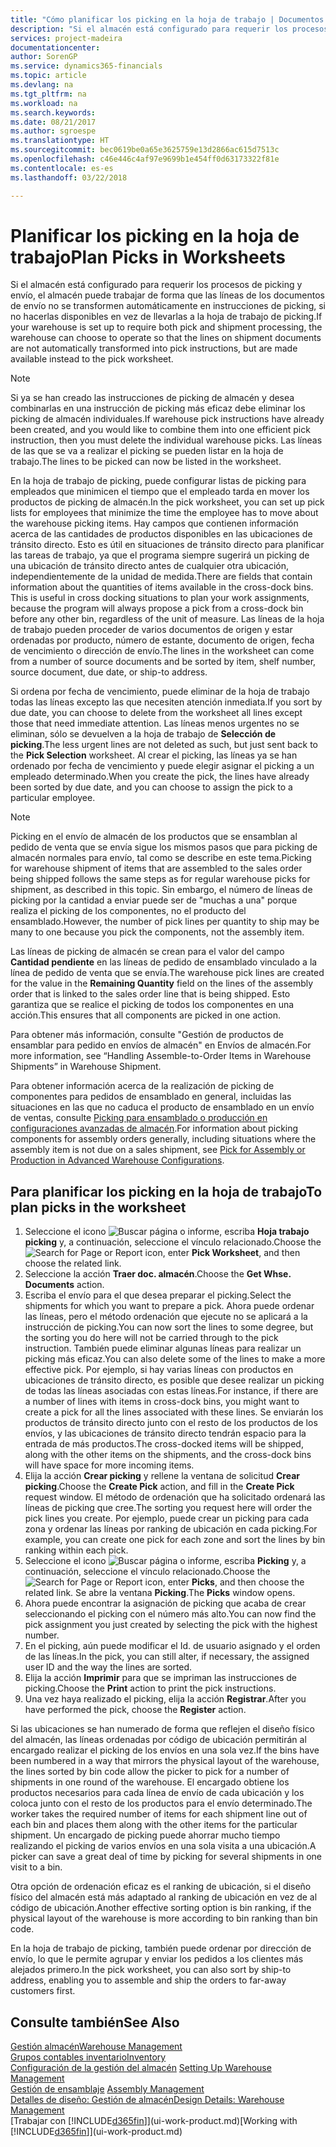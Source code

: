 ```yaml
---
title: "Cómo planificar los picking en la hoja de trabajo | Documentos de Microsoft"
description: "Si el almacén está configurado para requerir los procesos de picking y envío, el almacén puede trabajar de forma que las líneas de los documentos de envío no se transformen automáticamente en instrucciones de picking, si no hacerlas disponibles en vez de llevarlas a la hoja de trabajo de picking."
services: project-madeira
documentationcenter: 
author: SorenGP
ms.service: dynamics365-financials
ms.topic: article
ms.devlang: na
ms.tgt_pltfrm: na
ms.workload: na
ms.search.keywords: 
ms.date: 08/21/2017
ms.author: sgroespe
ms.translationtype: HT
ms.sourcegitcommit: bec0619be0a65e3625759e13d2866ac615d7513c
ms.openlocfilehash: c46e446c4af97e9699b1e454ff0d63173322f81e
ms.contentlocale: es-es
ms.lasthandoff: 03/22/2018

---
```

# <a name="plan-picks-in-worksheets"></a><span data-ttu-id="c7d24-103">Planificar los picking en la hoja de trabajo</span><span class="sxs-lookup"><span data-stu-id="c7d24-103">Plan Picks in Worksheets</span></span>
<span data-ttu-id="c7d24-104">Si el almacén está configurado para requerir los procesos de picking y envío, el almacén puede trabajar de forma que las líneas de los documentos de envío no se transformen automáticamente en instrucciones de picking, si no hacerlas disponibles en vez de llevarlas a la hoja de trabajo de picking.</span><span class="sxs-lookup"><span data-stu-id="c7d24-104">If your warehouse is set up to require both pick and shipment processing, the warehouse can choose to operate so that the lines on shipment documents are not automatically transformed into pick instructions, but are made available instead to the pick worksheet.</span></span>  

> [!NOTE]  
>  <span data-ttu-id="c7d24-105">Si ya se han creado las instrucciones de picking de almacén y desea combinarlas en una instrucción de picking más eficaz debe eliminar los picking de almacén individuales.</span><span class="sxs-lookup"><span data-stu-id="c7d24-105">If warehouse pick instructions have already been created, and you would like to combine them into one efficient pick instruction, then you must delete the individual warehouse picks.</span></span> <span data-ttu-id="c7d24-106">Las líneas de las que se va a realizar el picking se pueden listar en la hoja de trabajo.</span><span class="sxs-lookup"><span data-stu-id="c7d24-106">The lines to be picked can now be listed in the worksheet.</span></span>  

<span data-ttu-id="c7d24-107">En la hoja de trabajo de picking, puede configurar listas de picking para empleados que minimicen el tiempo que el empleado tarda en mover los productos de picking de almacén.</span><span class="sxs-lookup"><span data-stu-id="c7d24-107">In the pick worksheet, you can set up pick lists for employees that minimize the time the employee has to move about the warehouse picking items.</span></span> <span data-ttu-id="c7d24-108">Hay campos que contienen información acerca de las cantidades de productos disponibles en las ubicaciones de tránsito directo. Esto es útil en situaciones de tránsito directo para planificar las tareas de trabajo, ya que el programa siempre sugerirá un picking de una ubicación de tránsito directo antes de cualquier otra ubicación, independientemente de la unidad de medida.</span><span class="sxs-lookup"><span data-stu-id="c7d24-108">There are fields that contain information about the quantities of items available in the cross-dock bins. This is useful in cross docking situations to plan your work assignments, because the program will always propose a pick from a cross-dock bin before any other bin, regardless of the unit of measure.</span></span> <span data-ttu-id="c7d24-109">Las líneas de la hoja de trabajo pueden proceder de varios documentos de origen y estar ordenadas por producto, número de estante, documento de origen, fecha de vencimiento o dirección de envío.</span><span class="sxs-lookup"><span data-stu-id="c7d24-109">The lines in the worksheet can come from a number of source documents and be sorted by item, shelf number, source document, due date, or ship-to address.</span></span>  

<span data-ttu-id="c7d24-110">Si ordena por fecha de vencimiento, puede eliminar de la hoja de trabajo todas las líneas excepto las que necesiten atención inmediata.</span><span class="sxs-lookup"><span data-stu-id="c7d24-110">If you sort by due date, you can choose to delete from the worksheet all lines except those that need immediate attention.</span></span> <span data-ttu-id="c7d24-111">Las líneas menos urgentes no se eliminan, sólo se devuelven a la hoja de trabajo de **Selección de picking**.</span><span class="sxs-lookup"><span data-stu-id="c7d24-111">The less urgent lines are not deleted as such, but just sent back to the **Pick Selection** worksheet.</span></span> <span data-ttu-id="c7d24-112">Al crear el picking, las líneas ya se han ordenado por fecha de vencimiento y puede elegir asignar el picking a un empleado determinado.</span><span class="sxs-lookup"><span data-stu-id="c7d24-112">When you create the pick, the lines have already been sorted by due date, and you can choose to assign the pick to a particular employee.</span></span>  

> [!NOTE]  
>  <span data-ttu-id="c7d24-113">Picking en el envío de almacén de los productos que se ensamblan al pedido de venta que se envía sigue los mismos pasos que para picking de almacén normales para envío, tal como se describe en este tema.</span><span class="sxs-lookup"><span data-stu-id="c7d24-113">Picking for warehouse shipment of items that are assembled to the sales order being shipped follows the same steps as for regular warehouse picks for shipment, as described in this topic.</span></span> <span data-ttu-id="c7d24-114">Sin embargo, el número de líneas de picking por la cantidad a enviar puede ser de "muchas a una" porque realiza el picking de los componentes, no el producto del ensamblado.</span><span class="sxs-lookup"><span data-stu-id="c7d24-114">However, the number of pick lines per quantity to ship may be many to one because you pick the components, not the assembly item.</span></span>  
>   
>  <span data-ttu-id="c7d24-115">Las líneas de picking de almacén se crean para el valor del campo **Cantidad pendiente** en las líneas de pedido de ensamblado vinculado a la línea de pedido de venta que se envía.</span><span class="sxs-lookup"><span data-stu-id="c7d24-115">The warehouse pick lines are created for the value in the **Remaining Quantity** field on the lines of the assembly order that is linked to the sales order line that is being shipped.</span></span> <span data-ttu-id="c7d24-116">Esto garantiza que se realice el picking de todos los componentes en una acción.</span><span class="sxs-lookup"><span data-stu-id="c7d24-116">This ensures that all components are picked in one action.</span></span>  
>   
>  <span data-ttu-id="c7d24-117">Para obtener más información, consulte "Gestión de productos de ensamblar para pedido en envíos de almacén" en Envíos de almacén.</span><span class="sxs-lookup"><span data-stu-id="c7d24-117">For more information, see “Handling Assemble-to-Order Items in Warehouse Shipments” in Warehouse Shipment.</span></span>  
>   
>  <span data-ttu-id="c7d24-118">Para obtener información acerca de la realización de picking de componentes para pedidos de ensamblado en general, incluidas las situaciones en las que no caduca el producto de ensamblado en un envío de ventas, consulte [Picking para ensamblado o producción en configuraciones avanzadas de almacén](warehouse-how-to-pick-for-internal-operations-in-advanced-warehousing.md).</span><span class="sxs-lookup"><span data-stu-id="c7d24-118">For information about picking components for assembly orders generally, including situations where the assembly item is not due on a sales shipment, see [Pick for Assembly or Production in Advanced Warehouse Configurations](warehouse-how-to-pick-for-internal-operations-in-advanced-warehousing.md).</span></span>  

## <a name="to-plan-picks-in-the-worksheet"></a><span data-ttu-id="c7d24-119">Para planificar los picking en la hoja de trabajo</span><span class="sxs-lookup"><span data-stu-id="c7d24-119">To plan picks in the worksheet</span></span>  
1.  <span data-ttu-id="c7d24-120">Seleccione el icono ![Buscar página o informe](media/ui-search/search_small.png "icono Buscar página o informe"), escriba **Hoja trabajo picking** y, a continuación, seleccione el vínculo relacionado.</span><span class="sxs-lookup"><span data-stu-id="c7d24-120">Choose the ![Search for Page or Report](media/ui-search/search_small.png "Search for Page or Report icon") icon, enter **Pick Worksheet**, and then choose the related link.</span></span>  
2.  <span data-ttu-id="c7d24-121">Seleccione la acción **Traer doc. almacén**.</span><span class="sxs-lookup"><span data-stu-id="c7d24-121">Choose the **Get Whse. Documents** action.</span></span>  
3.  <span data-ttu-id="c7d24-122">Escriba el envío para el que desea preparar el picking.</span><span class="sxs-lookup"><span data-stu-id="c7d24-122">Select the shipments for which you want to prepare a pick.</span></span> <span data-ttu-id="c7d24-123">Ahora puede ordenar las líneas, pero el método ordenación que ejecute no se aplicará a la instrucción de picking.</span><span class="sxs-lookup"><span data-stu-id="c7d24-123">You can now sort the lines to some degree, but the sorting you do here will not be carried through to the pick instruction.</span></span> <span data-ttu-id="c7d24-124">También puede eliminar algunas líneas para realizar un picking más eficaz.</span><span class="sxs-lookup"><span data-stu-id="c7d24-124">You can also delete some of the lines to make a more effective pick.</span></span> <span data-ttu-id="c7d24-125">Por ejemplo, si hay varias líneas con productos en ubicaciones de tránsito directo, es posible que desee realizar un picking de todas las líneas asociadas con estas líneas.</span><span class="sxs-lookup"><span data-stu-id="c7d24-125">For instance, if there are a number of lines with items in cross-dock bins, you might want to create a pick for all the lines associated with these lines.</span></span> <span data-ttu-id="c7d24-126">Se enviarán los productos de tránsito directo junto con el resto de los productos de los envíos, y las ubicaciones de tránsito directo tendrán espacio para la entrada de más productos.</span><span class="sxs-lookup"><span data-stu-id="c7d24-126">The cross-docked items will be shipped, along with the other items on the shipments, and the cross-dock bins will have space for more incoming items.</span></span>  
4.  <span data-ttu-id="c7d24-127">Elija la acción **Crear picking** y rellene la ventana de solicitud **Crear picking**.</span><span class="sxs-lookup"><span data-stu-id="c7d24-127">Choose the **Create Pick** action, and fill in the **Create Pick** request window.</span></span> <span data-ttu-id="c7d24-128">El método de ordenación que ha solicitado ordenará las líneas de picking que cree.</span><span class="sxs-lookup"><span data-stu-id="c7d24-128">The sorting you request here will order the pick lines you create.</span></span> <span data-ttu-id="c7d24-129">Por ejemplo, puede crear un picking para cada zona y ordenar las líneas por ranking de ubicación en cada picking.</span><span class="sxs-lookup"><span data-stu-id="c7d24-129">For example, you can create one pick for each zone and sort the lines by bin ranking within each pick.</span></span>  
5.  <span data-ttu-id="c7d24-130">Seleccione el icono ![Buscar página o informe](media/ui-search/search_small.png "icono Buscar página o informe"), escriba **Picking** y, a continuación, seleccione el vínculo relacionado.</span><span class="sxs-lookup"><span data-stu-id="c7d24-130">Choose the ![Search for Page or Report](media/ui-search/search_small.png "Search for Page or Report icon") icon, enter **Picks**, and then choose the related link.</span></span> <span data-ttu-id="c7d24-131">Se abre la ventana **Picking**.</span><span class="sxs-lookup"><span data-stu-id="c7d24-131">The **Picks** window opens.</span></span>  
6.  <span data-ttu-id="c7d24-132">Ahora puede encontrar la asignación de picking que acaba de crear seleccionando el picking con el número más alto.</span><span class="sxs-lookup"><span data-stu-id="c7d24-132">You can now find the pick assignment you just created by selecting the pick with the highest number.</span></span>  
7.  <span data-ttu-id="c7d24-133">En el picking, aún puede modificar el Id. de usuario asignado y el orden de las líneas.</span><span class="sxs-lookup"><span data-stu-id="c7d24-133">In the pick, you can still alter, if necessary, the assigned user ID and the way the lines are sorted.</span></span>  
8.  <span data-ttu-id="c7d24-134">Elija la acción **Imprimir** para que se impriman las instrucciones de picking.</span><span class="sxs-lookup"><span data-stu-id="c7d24-134">Choose the **Print** action to print the pick instructions.</span></span>  
9. <span data-ttu-id="c7d24-135">Una vez haya realizado el picking, elija la acción **Registrar**.</span><span class="sxs-lookup"><span data-stu-id="c7d24-135">After you have performed the pick, choose the **Register** action.</span></span>  

<span data-ttu-id="c7d24-136">Si las ubicaciones se han numerado de forma que reflejen el diseño físico del almacén, las líneas ordenadas por código de ubicación permitirán al encargado realizar el picking de los envíos en una sola vez.</span><span class="sxs-lookup"><span data-stu-id="c7d24-136">If the bins have been numbered in a way that mirrors the physical layout of the warehouse, the lines sorted by bin code allow the picker to pick for a number of shipments in one round of the warehouse.</span></span> <span data-ttu-id="c7d24-137">El encargado obtiene los productos necesarios para cada línea de envío de cada ubicación y los coloca junto con el resto de los productos para el envío determinado.</span><span class="sxs-lookup"><span data-stu-id="c7d24-137">The worker takes the required number of items for each shipment line out of each bin and places them along with the other items for the particular shipment.</span></span> <span data-ttu-id="c7d24-138">Un encargado de picking puede ahorrar mucho tiempo realizando el picking de varios envíos en una sola visita a una ubicación.</span><span class="sxs-lookup"><span data-stu-id="c7d24-138">A picker can save a great deal of time by picking for several shipments in one visit to a bin.</span></span>  

<span data-ttu-id="c7d24-139">Otra opción de ordenación eficaz es el ranking de ubicación, si el diseño físico del almacén está más adaptado al ranking de ubicación en vez de al código de ubicación.</span><span class="sxs-lookup"><span data-stu-id="c7d24-139">Another effective sorting option is bin ranking, if the physical layout of the warehouse is more according to bin ranking than bin code.</span></span>  

<span data-ttu-id="c7d24-140">En la hoja de trabajo de picking, también puede ordenar por dirección de envío, lo que le permite agrupar y enviar los pedidos a los clientes más alejados primero.</span><span class="sxs-lookup"><span data-stu-id="c7d24-140">In the pick worksheet, you can also sort by ship-to address, enabling you to assemble and ship the orders to far-away customers first.</span></span>  

## <a name="see-also"></a><span data-ttu-id="c7d24-141">Consulte también</span><span class="sxs-lookup"><span data-stu-id="c7d24-141">See Also</span></span>
[<span data-ttu-id="c7d24-142">Gestión almacén</span><span class="sxs-lookup"><span data-stu-id="c7d24-142">Warehouse Management</span></span>](warehouse-manage-warehouse.md)  
[<span data-ttu-id="c7d24-143">Grupos contables inventario</span><span class="sxs-lookup"><span data-stu-id="c7d24-143">Inventory</span></span>](inventory-manage-inventory.md)  
<span data-ttu-id="c7d24-144">[Configuración de la gestión del almacén](warehouse-setup-warehouse.md)   </span><span class="sxs-lookup"><span data-stu-id="c7d24-144">[Setting Up Warehouse Management](warehouse-setup-warehouse.md)   </span></span>  
<span data-ttu-id="c7d24-145">[Gestión de ensamblaje](assembly-assemble-items.md)  </span><span class="sxs-lookup"><span data-stu-id="c7d24-145">[Assembly Management](assembly-assemble-items.md)  </span></span>  
[<span data-ttu-id="c7d24-146">Detalles de diseño: Gestión de almacén</span><span class="sxs-lookup"><span data-stu-id="c7d24-146">Design Details: Warehouse Management</span></span>](design-details-warehouse-management.md)  
<span data-ttu-id="c7d24-147">[Trabajar con [!INCLUDE[d365fin](includes/d365fin_md.md)]](ui-work-product.md)</span><span class="sxs-lookup"><span data-stu-id="c7d24-147">[Working with [!INCLUDE[d365fin](includes/d365fin_md.md)]](ui-work-product.md)</span></span>

